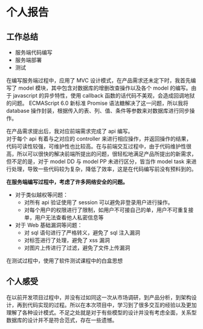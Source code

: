 # 个人报告

## 工作总结

- 服务端代码编写
- 服务端部署
- 测试

在编写服务端过程中，应用了 MVC 设计模式，在产品需求还未定下时，我首先编写了 model 模块，其中包含对数据库的增删改查操作以及各个 model 的编写。由于 javascript 的异步特性，使用 callback 函数的话代码不美观，会造成回调地狱的问题。 ECMAScript 6.0 新标准 Promise 语法糖解决了这一问题，所以我将 database 操作封装，根据传入的表、列、值、条件等参数来对数据库进行同步操作。  

在产品需求提出后，我对应前端需求完成了 api 编写。  
对于每个 api 有着与之对应的 controller 来进行相应操作，并返回操作的结果，代码可读性较强，可维护性也比较高。在与前端交互过程中，由于代码维护性很高，所以可以很快的解决前端所提出的问题，很轻松地满足产品所提出的新需求，但不足的是，对于 model DD 与 model PP 未进行区分，皆当作 model task 来进行处理，导致一些代码较为复杂，降低了效率，这是在代码编写前没有预料到的。  

**在服务端编写过程中，考虑了许多网络安全的问题。**

- 对于类似越权等问题：
  - 对所有 api 验证使用了 session 可以避免非登录用户进行操作。
  - 对每个用户的权限进行了限制，如用户不可接自己的单，用户不可重复接单，用户无法查看他人私密信息等
- 对于 Web 基础漏洞等问题：
  - 对 sql 语句进行了严格转义，避免了 sql 注入漏洞
  - 对标签进行了处理，避免了 xss 漏洞
  - 对图片上传进行了过滤，避免了文件上传漏洞

在测试过程中，使用了软件测试课程中的白盒思想

## 个人感受

在以前开发项目过程中，并没有过如同这一次从市场调研，到产品分析，到架构设计，再到代码实现的过程。所以在本次项目中，学习到了很多交互的经验以及更加理解了各种设计模式。不足之处就是对于有些模型的设计并没有考虑全面，关系型数据库的设计并不是符合范式，存在一些遗憾。
